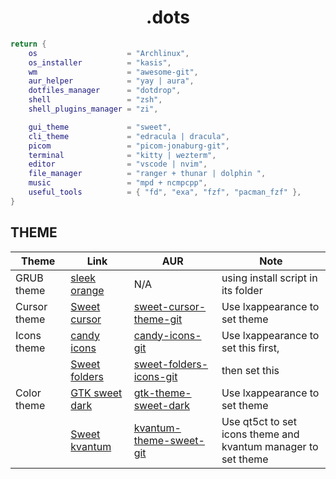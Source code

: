 # <center>.dots</center>
```lua
return {
    os                    = "Archlinux",
    os_installer          = "kasis",
    wm                    = "awesome-git",
    aur_helper            = "yay | aura",
    dotfiles_manager      = "dotdrop",
    shell                 = "zsh",
    shell_plugins_manager = "zi",

    gui_theme             = "sweet",
    cli_theme             = "edracula | dracula",
    picom                 = "picom-jonaburg-git",
    terminal              = "kitty | wezterm",
    editor                = "vscode | nvim",
    file_manager          = "ranger + thunar | dolphin ",
    music                 = "mpd + ncmpcpp",
    useful_tools          = { "fd", "exa", "fzf", "pacman_fzf" },
}
```

## THEME
| Theme        | Link                                                    | AUR                                                                                   | Note                                                              |
| ------------ | ------------------------------------------------------- | ------------------------------------------------------------------------------------- | ----------------------------------------------------------------- |
| GRUB theme   | [sleek orange](https://www.gnome-look.org/p/1414997/)   | N/A                                                                                   | using install script in its folder                                |
| Cursor theme | [Sweet cursor](https://www.gnome-look.org/p/1393084/)   | [sweet-cursor-theme-git](https://aur.archlinux.org/packages/sweet-cursor-theme-git)   | Use lxappearance to set theme                                     |
| Icons theme  | [candy icons](https://www.gnome-look.org/p/1305251/)    | [candy-icons-git](https://aur.archlinux.org/packages/candy-icons-git)                 | Use lxappearance to set this first,                               |
|              | [Sweet folders](https://www.gnome-look.org/p/1284047/)  | [sweet-folders-icons-git](https://aur.archlinux.org/packages/sweet-folders-icons-git) | then set this                                                     |
| Color theme  | [GTK sweet dark](https://www.gnome-look.org/p/1253385/) | [gtk-theme-sweet-dark](https://aur.archlinux.org/packages/sweet-gtk-theme-dark)       | Use lxappearance to set theme                                     |
|              | [Sweet kvantum](https://store.kde.org/p/1294013/)       | [kvantum-theme-sweet-git](https://aur.archlinux.org/packages/kvantum-theme-sweet-git) | Use qt5ct to set icons theme and <br>kvantum manager to set theme |
